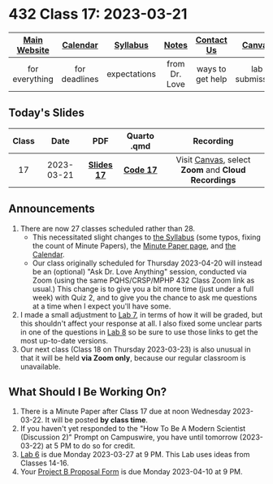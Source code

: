 # 432 Class 17: 2023-03-21

[Main Website](https://thomaselove.github.io/432-2023/) | [Calendar](https://thomaselove.github.io/432-2023/calendar.html) | [Syllabus](https://thomaselove.github.io/432-syllabus-2023/) | [Notes](https://thomaselove.github.io/432-notes/) | [Contact Us](https://thomaselove.github.io/432-2023/contact.html) | [Canvas](https://canvas.case.edu) | [Data and Code](https://github.com/THOMASELOVE/432-data) | [Sources](https://github.com/THOMASELOVE/432-classes-2023/tree/main/sources)
:-----------: | :--------------: | :----------: | :---------: | :-------------: | :-----------: | :------------: |:------:
for everything | for deadlines | expectations | from Dr. Love | ways to get help | lab submission | for downloads | to read

## Today's Slides

Class | Date | PDF | Quarto .qmd | Recording
:---: | :--------: | :------: | :------: | :-------------:
17 | 2023-03-21 | **[Slides 17](https://github.com/THOMASELOVE/432-slides-2023/blob/main/slides17.pdf)** | **[Code 17](https://github.com/THOMASELOVE/432-slides-2023/blob/main/slides17.qmd)** | Visit [Canvas](https://canvas.case.edu/), select **Zoom** and **Cloud Recordings**

## Announcements

1. There are now 27 classes scheduled rather than 28.
    - This necessitated slight changes to [the Syllabus](https://thomaselove.github.io/432-syllabus-2023/) (some typos, fixing the count of Minute Papers), the [Minute Paper page](https://github.com/THOMASELOVE/432-minute-2023), and [the Calendar](https://thomaselove.github.io/432-2023/calendar.html). 
    - Our class originally scheduled for Thursday 2023-04-20 will instead be an (optional) "Ask Dr. Love Anything" session, conducted via Zoom (using the same PQHS/CRSP/MPHP 432 Class Zoom link as usual.) This change is to give you a bit more time (just under a full week) with Quiz 2, and to give you the chance to ask me questions at a time when I expect you'll have some.
2. I made a small adjustment to [Lab 7](https://thomaselove.github.io/432-2023/lab7.html), in terms of how it will be graded, but this shouldn't affect your response at all. I also fixed some unclear parts in one of the questions in [Lab 8](https://thomaselove.github.io/432-2023/lab8.html) so be sure to use those links to get the most up-to-date versions.
3. Our next class (Class 18 on Thursday 2023-03-23) is also unusual in that it will be held **via Zoom only**, because our regular classroom is unavailable. 

## What Should I Be Working On?

1. There is a Minute Paper after Class 17 due at noon Wednesday 2023-03-22. It will be posted **by class time**.
2. If you haven't yet responded to the "How To Be A Modern Scientist (Discussion 2)" Prompt on Campuswire, you have until tomorrow (2023-03-22) at 5 PM to do so for credit.
3. [Lab 6](https://thomaselove.github.io/432-2023/lab6.html) is due Monday 2023-03-27 at 9 PM. This Lab uses ideas from Classes 14-16.
4. Your [Project B Proposal Form](https://thomaselove.github.io/432-2023/projB.html) is due Monday 2023-04-10 at 9 PM.
